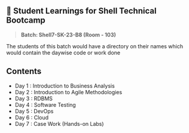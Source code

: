 ## 🧠 Student Learnings for Shell Technical Bootcamp 

> **Batch: Shell7-SK-23-B8 (Room - 103)**

The students of this batch would have a directory on their names which would contain the daywise code or work done

## Contents

- Day 1 : Introduction to Business Analysis
- Day 2 : Introduction to Agile Methodologies
- Day 3 : RDBMS
- Day 4 : Software Testing
- Day 5 : DevOps
- Day 6 : Cloud
- Day 7 : Case Work (Hands-on Labs) 
